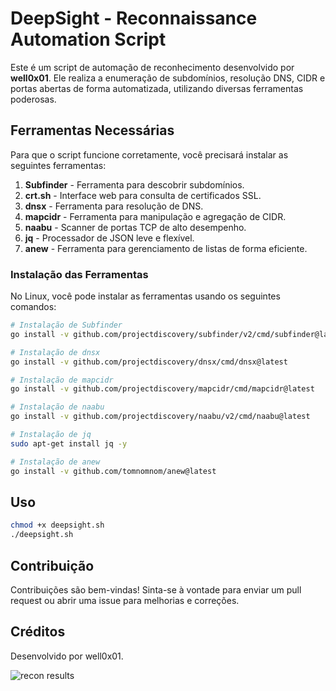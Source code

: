 # DeepSight - Reconnaissance Automation Script

Este é um script de automação de reconhecimento desenvolvido por **well0x01**. Ele realiza a enumeração de subdomínios, resolução DNS, CIDR e portas abertas de forma automatizada, utilizando diversas ferramentas poderosas.

## Ferramentas Necessárias

Para que o script funcione corretamente, você precisará instalar as seguintes ferramentas:

1. **Subfinder** - Ferramenta para descobrir subdomínios.
2. **crt.sh** - Interface web para consulta de certificados SSL.
3. **dnsx** - Ferramenta para resolução de DNS.
4. **mapcidr** - Ferramenta para manipulação e agregação de CIDR.
5. **naabu** - Scanner de portas TCP de alto desempenho.
6. **jq** - Processador de JSON leve e flexível.
7. **anew** - Ferramenta para gerenciamento de listas de forma eficiente.

### Instalação das Ferramentas

No Linux, você pode instalar as ferramentas usando os seguintes comandos:

```bash
# Instalação de Subfinder
go install -v github.com/projectdiscovery/subfinder/v2/cmd/subfinder@latest

# Instalação de dnsx
go install -v github.com/projectdiscovery/dnsx/cmd/dnsx@latest

# Instalação de mapcidr
go install -v github.com/projectdiscovery/mapcidr/cmd/mapcidr@latest

# Instalação de naabu
go install -v github.com/projectdiscovery/naabu/v2/cmd/naabu@latest

# Instalação de jq
sudo apt-get install jq -y

# Instalação de anew
go install -v github.com/tomnomnom/anew@latest
```

## Uso

```bash
chmod +x deepsight.sh
./deepsight.sh
```

## Contribuição

Contribuições são bem-vindas! Sinta-se à vontade para enviar um pull request ou abrir uma issue para melhorias e correções.

## Créditos

Desenvolvido por well0x01.


![recon results](https://github.com/well0x01/recon.sh/blob/main/results-recon-sh.png)
